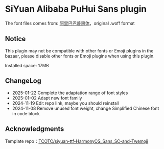 # SiYuan Alibaba PuHui Sans plugin

The font files comes from: [阿里巴巴普惠体](https://www.alibabafonts.com/#/font)，original .woff format

## Notice

This plugin may not be compatible with other fonts or Emoji plugins in the bazaar, please disable other fonts or Emoji plugins when using this plugin.

Installed space: 17MB

## ChangeLog

- 2025-01-22 Complete the adaptation range of font styles
- 2025-01-02 Adapt new font family
- 2024-11-19 Edit repo link, maybe you should reinstall
- 2024-11-08 Remove unused font weight, change Simplified Chinese font in code block

## Acknowledgments

Template repo：[TCOTC/siyuan-ttf-HarmonyOS_Sans_SC-and-Twemoji](https://github.com/TCOTC/siyuan-ttf-HarmonyOS_Sans_SC-and-Twemoji)